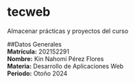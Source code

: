 # tecweb
Almacenar prácticas y proyectos del curso 

##Datos Generales                                        
**Matrícula:** 	202152291                        
**Nombre:**	Kin Nahomi Pérez Flores          
**Materia:**	Desarrollo de Aplicaciones Web           
**Periodo:**	Otoño 2024                        

